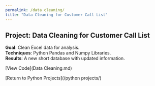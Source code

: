 ```yaml
---
permalink: /data cleaning/
title: "Data Cleaning for Customer Call List"
---
```


## Project: Data Cleaning for Customer Call List  
**Goal**: Clean Excel data for analysis.  
**Techniques**: Python Pandas and Numpy Libraries.  
**Results**: A new short database with updated information.


[View Code](Data Cleaning.md)


[Return to Python Projects](/python projects/)
